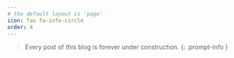 ```yaml
---
# the default layout is 'page'
icon: fas fa-info-circle
order: 4
---
```


> Every post of this blog is forever under construction.
{: .prompt-info }
